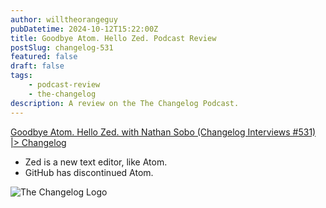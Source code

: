 ```yaml
---
author: willtheorangeguy
pubDatetime: 2024-10-12T15:22:00Z
title: Goodbye Atom. Hello Zed. Podcast Review
postSlug: changelog-531
featured: false
draft: false
tags:
    - podcast-review
    - the-changelog
description: A review on the The Changelog Podcast.
---
```


[Goodbye Atom. Hello Zed. with Nathan Sobo (Changelog Interviews #531) |> Changelog](https://changelog.com/podcast/531)

- Zed is a new text editor, like Atom.
- GitHub has discontinued Atom.

![The Changelog Logo](https://is1-ssl.mzstatic.com/image/thumb/Podcasts123/v4/b5/b1/43/b5b14333-7cbe-123d-c444-0204e5d08102/mza_311421542997449775.png/300x300bb.webp)
